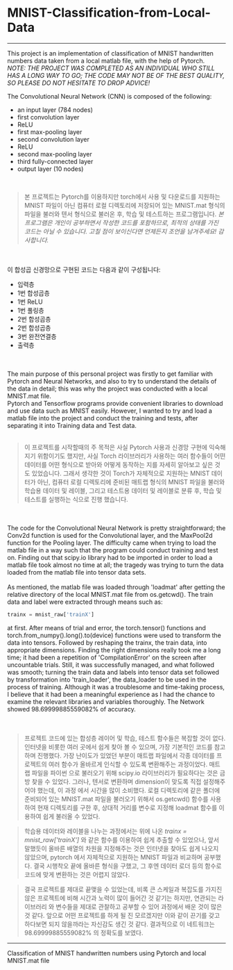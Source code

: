 # MNIST-Classification-from-Local-Data </br>
_____________________________________________________________
This project is an implementation of classification of MNIST handwritten numbers data taken from a local matlab file,
with the help of Pytorch. </br> *NOTE: THE PROJECT WAS COMPLETED AS AN INDIVIDUAL WHO STILL HAS A LONG WAY TO GO; THE 
CODE MAY NOT BE OF THE BEST QUALITY, SO PLEASE DO NOT HESITATE TO DROP ADVICE!*

The Convolutional Neural Network (CNN) is composed of the following: </br>

- an input layer (784 nodes)
- first convolution layer
- ReLU
- first max-pooling layer
- second convolution layer
- ReLU
- second max-pooling layer
- third fully-connected layer
- output layer (10 nodes)


</br>

> 본 프로젝트는 Pytorch를 이용하지만 torch에서 사용 및 다운로드를 지원하는 MNIST 파일이 아닌 컴퓨터 로컬 디렉토리에 저장되어 있는 MNIST.mat 형식의 파일을
  불러와 텐서 형식으로 불러온 후, 학습 및 테스트하는 프로그램입니다. 
*본 프로그램은 개인이 공부하면서 작성한 코드를 포함하므로, 최적의 상태를 가진 코드는 아닐 수 있습니다. 고칠 점이 보이신다면 언제든지 조언을 남겨주세요! 감사합니다.*
</br>
</br>
이 합성곱 신경망으로 구현된 코드는 다음과 같이 구성됩니다:</br>

- 입력층
- 1번 합성곱층
- 1번 ReLU
- 1번 풀링층
- 2번 합성곱층
- 2번 합성곱층
- 3번 완전연결층
- 출력층

</br>
</br>
The main purpose of this personal project was firstly to get familiar with Pytorch and Neural Networks, and also to try to
understand the details of the data in detail; this was why the project was conducted with a local MNIST.mat file. 
</br>
Pytorch and Tensorflow programs provide convenient libraries to download and use data such as MNIST easily. However, I wanted
to try and load a matlab file into the project and conduct the training and tests, after separating it into Training data and Test data. </br></br>

> 이 프로젝트를 시작할때의 주 목적은 사실 Pytorch 사용과 신경망 구현에 익숙해지기 위함이기도 했지만, 사실 Torch 라이브러리가 사용하는 여러 함수들이 어떤 데이터를 
  어떤 형식으로 받아와 어떻게 동작하는 지를 자세히 알아보고 싶은 것도 있었습니다. 그래서 생각한 것이 Torch가 자체적으로 지원하는 MNIST 데이터가 아닌, 컴퓨터 로컬
  디렉토리에 준비된 매트랩 형식의 MNIST 파일을 불러와 학습용 데이터 및 레이블, 그리고 테스트용 데이터 및 레이블로 분류 후, 학습 및 테스트를 실행하는 식으로 진행
  했습니다. 

</br>
</br>
The code for the Convolutional Neural Network is pretty straightforward; the Conv2d function is used for the Convolutional
layer, and the MaxPool2d function for the Pooling layer. The difficulty came when trying to load the matlab file in a way
such that the program could conduct training and test on. Finding out that scipy.io library had to be imported in order to
load a matlab file took almost no time at all; the tragedy was trying to turn the data loaded from the matlab file into tensor
data sets. </br>
</br>
As mentioned, the matlab file was loaded through 'loadmat' after getting the relative directory of the local MNIST.mat file
from os.getcwd(). The train data and label were extracted through means such as:

```python
trainx = mnist_raw['trainX']
```

at first. After means of trial and error, the torch.tensor() functions and torch.from_numpy().long().to(device) functions were
used to transform the data into tensors. Followed by reshaping the trainx, the train data, into appropriate dimensions. 
Finding the right dimensions really took me a long time; it had been a repetition of 'CompilationError' on the screen after
uncountable trials. Still, it was successfully managed, and what followed was smooth; turning the train data and labels into
tensor data set followed by transformation into 'train_loader', the data_loader to be used in the process of training. 
Although it was a troublesome and time-taking process, I believe that it had been a meaningful experience as I had the 
chance to examine the relevant libraries and variables thoroughly. 
The Network showed 98.69999885559082% of accuracy.
</br>
</br>
</br>

> 프로젝트 코드에 있는 합성층 레이어 및 학습, 테스트 함수들은 복잡할 것이 없다. 인터넷을 비롯한 여러 곳에서 쉽게 찾아 볼 수 있으며, 가장 기본적인 코드를 참고하며
  진행했다. 가장 난이도가 있었던 부분이 매트랩 파일에서 각종 데이터를 프로젝트의 여러 함수가 올바르게 인식할 수 있도록 변환해주는 과정이었다. 매트랩 파일을 파이썬
  으로 불러오기 위해 scipy.io 라이브러리가 필요하다는 것은 금방 찾을 수 있었다. 그러나, 텐서로 변환하며 dimension이 맞도록 직접 설정해주어야 했는데, 이 과정
  에서 시간을 많이 소비했다. 로컬 디렉토리에 같은 폴더에 준비되어 있는 MNIST.mat 파일을 불러오기 위해서 os.getcwd() 함수를 사용하여 현재 디렉토리를 구한 후,
  상대적 거리를 변수로 지정해 loadmat 함수를 이용하여 쉽게 불러올 수 있었다. </br>
  
  
> 학습용 데이터와 레이블을 나누는 과정에서는 위에 나온 *trainx = mnist_raw['trainX']* 와 같은 함수를 이용하여 쉽게 추출할 수 있었으나, 앞서 말했듯이
  올바른 배열의 차원을 지정해주는 것은 인터넷을 찾아도 쉽게 나오지 않았으며, pytorch 에서 자체적으로 지원하는 MNIST 파일과 비교하며 공부했다. 결국 시행착오
  끝에 올바른 형식을 구했고, 그 후엔 데이터 로더 등의 함수로 코드에 맞게 변환하는 것은 어렵지 않았다. </br>
 

> 결국 프로젝트를 제대로 끝맺을 수 있었는데, 비록 큰 스케일과 복잡도를 가지진 않은 프로젝트에 비해 시간과 노력이 많이 들어간 것 같기는 하지만, 연관되는 라이브러리
  와 변수들을 제대로 관찰하고 공부할 수 있어 과정에서 배운 것이 많은 것 같다. 앞으로 어떤 프로젝트를 하게 될 진 모르겠지만 이와 같이 끈기를 갖고 하다보면 되지 
  않을까라는 자신감도 생긴 것 같다. 
  결과적으로 이 네트워크는 98.69999885559082% 의 정확도를 보였다. 
  
  
___________________________________________________________________________________________
Classification of MNIST handwritten numbers using Pytorch and local MNIST.mat file
